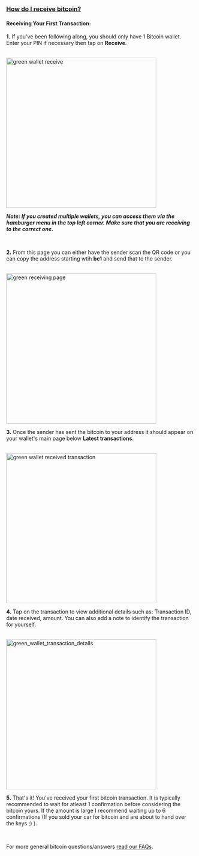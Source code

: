 ### [How do I receive bitcoin?](#greenwallet-receiving-bitcoin)

<h4 class="text-2xl pb-4 text-[#f7931a] font-semibold">Receiving Your First Transaction:</h3>

**1\.** If you've been following along, you should only have 1 Bitcoin wallet. Enter your PIN if necessary then tap on **Receive**.

<br>

<a href="./../../../green_wallet_receive.png" target="_blank">
    <img id="green wallet receive" src="./../../../green_wallet_receive.png" alt="green wallet receive" width="400"/> 
</a>

<br>

***Note: If you created multiple wallets, you can access them via the hamburger menu in the top left corner. Make sure that you are receiving to the correct one.***

<br>

**2\.** From this page you can either have the sender scan the QR code or you can copy the address starting wtih **bc1** and send that to the sender. 

<br>

<a href="./../../../green_receiving_page.png" target="_blank">
    <img id="green receiving page" src="./../../../green_receiving_page.png" alt="green receiving page" width="400"/> 
</a>

<br>

**3\.** Once the sender has sent the bitcoin to your address it should appear on your wallet's main page below **Latest transactions**. 

<br>

<a href="./../../../green_wallet_receive_unconfirmed.png" target="_blank">
    <img id="green wallet received transaction" src="./../../../green_wallet_receive_unconfirmed.png" alt="green wallet received transaction" width="400"/> 
</a>

<br>

**4\.** Tap on the transaction to view additional details such as: Transaction ID, date received, amount. You can also add a note to identify the transaction for yourself.

<br>

<a href="./../../../green_wallet_transaction_details.png" target="_blank">
    <img id="green_wallet_transaction_details" src="./../../../green_wallet_transaction_details.png" alt="green_wallet_transaction_details" width="400"/> 
</a>

<br>

**5\.** That's it! You've received your first bitcoin transaction. It is typically recommended to wait for atleast 1 confirmation before considering the bitcoin yours. If 
        the amount is large I recommend waiting up to 6 confirmations (If you sold your car for bitcoin and are about to hand over the keys ;) ).

<br>

For more general bitcoin questions/answers <a class="text-[#8cb4ff] underline-offset-auto font-semibold" href="/faq">read our FAQs<a>.
